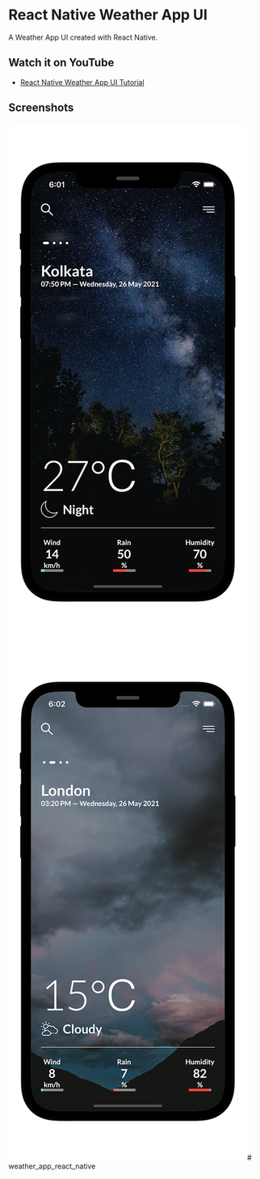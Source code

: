 # React Native Weather App UI

A Weather App UI created with React Native.

## Watch it on YouTube

- [React Native Weather App UI Tutorial](https://youtu.be/9XarYuINB_c)

## Screenshots 

![](./screenshots/weather1.png)
![](./screenshots/weather2.png)# weather_app_react_native
